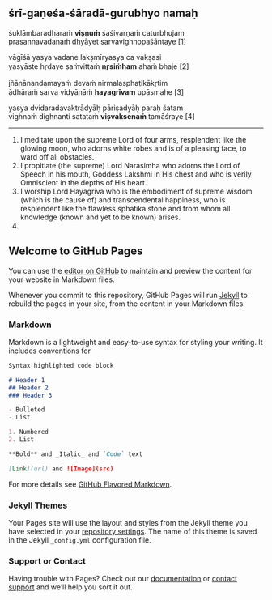 ## śrī-gaṇeśa-śāradā-gurubhyo namaḥ

śuklāmbaradharaṁ **viṣṇuṁ** śaśivarṇaṁ caturbhujam<br />
prasannavadanaṁ dhyāyet sarvavighnopaśāntaye [1]

vāgīśā yasya vadane lakṣmīryasya ca vakṣasi<br />
yasyāste hr̥daye saṁvittaṁ **nr̥siṁham** ahaṁ bhaje [2]

jñānānandamayaṁ devaṁ nirmalasphaṭikākr̥tim<br />
ādhāraṁ sarva vidyānāṁ **hayagrīvam** upāsmahe [3]

yasya dvidaradavaktrādyāḥ pāriṣadyāḥ paraḥ śatam<br />
vighnaṁ dighnanti satataṁ **viṣvaksenaṁ** tamāśraye [4]

----

1. I meditate upon the supreme Lord of four arms, resplendent like the glowing moon, who adorns white robes and is of a pleasing face, to ward off all obstacles.
2. I propitiate (the supreme) Lord Narasimha who adorns the Lord of Speech in his mouth, Goddess Lakshmi in His chest and who is verily Omniscient in the depths of His heart.
3. I worship Lord Hayagriva who is the embodiment of supreme wisdom (which is the cause of) and transcendental happiness, who is resplendent like the flawless sphatika stone and from whom all knowledge (known and yet to be known) arises.
4. 

## Welcome to GitHub Pages

You can use the [editor on GitHub](https://github.com/arunagirinathar/puranam/edit/gh-pages/index.md) to maintain and preview the content for your website in Markdown files.

Whenever you commit to this repository, GitHub Pages will run [Jekyll](https://jekyllrb.com/) to rebuild the pages in your site, from the content in your Markdown files.

### Markdown

Markdown is a lightweight and easy-to-use syntax for styling your writing. It includes conventions for

```markdown
Syntax highlighted code block

# Header 1
## Header 2
### Header 3

- Bulleted
- List

1. Numbered
2. List

**Bold** and _Italic_ and `Code` text

[Link](url) and ![Image](src)
```

For more details see [GitHub Flavored Markdown](https://guides.github.com/features/mastering-markdown/).

### Jekyll Themes

Your Pages site will use the layout and styles from the Jekyll theme you have selected in your [repository settings](https://github.com/arunagirinathar/puranam/settings/pages). The name of this theme is saved in the Jekyll `_config.yml` configuration file.

### Support or Contact

Having trouble with Pages? Check out our [documentation](https://docs.github.com/categories/github-pages-basics/) or [contact support](https://support.github.com/contact) and we’ll help you sort it out.
